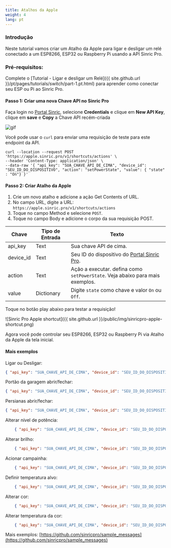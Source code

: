 ```yaml
---
title: Atalhos da Apple
weight: 4
lang: pt
---
```


### Introdução

Neste tutorial vamos criar um Atalho da Apple para ligar e desligar um relé conectado a um ESP8266, ESP32 ou Raspberry Pi usando a API Sinric Pro.

### Pré-requisitos:

Complete o [Tutorial - Ligar e desligar um Relé]({{ site.github.url }}/pt/pages/tutorials/switch/part-1.pt.html) para aprender como conectar seu ESP ou Pi ao Sinric Pro.

#### Passo 1: Criar uma nova Chave API no Sinric Pro

Faça login no [Portal Sinric](https://portal.sinric.pro), selecione **Credentials** e clique em **New API Key**, clique em **save** e **Copy** a Chave API recém-criada

<img src="{{ site.github.url }}/public/img/apple-shortcut-api-create3.gif" alt="gif">

Você pode usar o `curl` para enviar uma requisição de teste para este endpoint da API.

```curl
curl --location --request POST 'https://apple.sinric.pro/v1/shortcuts/actions' \
--header 'Content-Type: application/json' \
--data-raw '{ "api_key": "SUA_CHAVE_API_DE_CIMA", "device_id": "SEU_ID_DO_DISPOSITIVO", "action": "setPowerState", "value": { "state" : "On"} }'
```
 

#### Passo 2: Criar Atalho da Apple

1. Crie um novo atalho e adicione a ação Get Contents of URL.
2. No campo URL, digite a URL: `https://apple.sinric.pro/v1/shortcuts/actions`
3. Toque no campo Method e selecione `POST`.
4. Toque no campo Body e adicione o corpo da sua requisição POST.

| Chave     |Tipo de Entrada| Texto   |
| --------- | ------- | ------- |
| api_key   | Text |    Sua chave API de cima.   |
| device_id | Text |    Seu ID do dispositivo do [Portal Sinric Pro](https://portal.sinric.pro).  |
| action    | Text |    Ação a executar. defina como `setPowerState`. Veja abaixo para mais exemplos.  |
| value     | Dictionary |  Digite `state` como chave e valor `On` ou `Off`.  |

Toque no botão play abaixo para testar a requisição!

![Sinric Pro Apple shortcut]({{ site.github.url }}/public/img/sinricpro-apple-shortcut.png) 
 
Agora você pode controlar seu ESP8266, ESP32 ou Raspberry Pi via Atalho da Apple da tela inicial.

#### Mais exemplos

Ligar ou Desligar:

```json
{ "api_key": "SUA_CHAVE_API_DE_CIMA", "device_id": "SEU_ID_DO_DISPOSITIVO", "action": "setPowerState", "value": { "state" : "On"} }
```

Portão da garagem abrir/fechar:

```json
{ "api_key": "SUA_CHAVE_API_DE_CIMA", "device_id": "SEU_ID_DO_DISPOSITIVO", "action": "setMode", "value": { "mode" : "Open"} }
```

Persianas abrir/fechar:

```json
{ "api_key": "SUA_CHAVE_API_DE_CIMA", "device_id": "SEU_ID_DO_DISPOSITIVO", "action": "setRangeValue", "value": { "rangeValue" : 100} }
```

Alterar nível de potência:
```json
    { "api_key": "SUA_CHAVE_API_DE_CIMA", "device_id": "SEU_ID_DO_DISPOSITIVO", "action": "setPowerLevel", "value": { "powerLevel": 50 } }
```

Alterar brilho:
```json
    { "api_key": "SUA_CHAVE_API_DE_CIMA", "device_id": "SEU_ID_DO_DISPOSITIVO", "action": "setBrightness", "value": { "brightness": 50 } }
```

Acionar campainha:
```json
    { "api_key": "SUA_CHAVE_API_DE_CIMA", "device_id": "SEU_ID_DO_DISPOSITIVO", "action": "DoorbellPress", "value": {  "state": "pressed" } }
```

Definir temperatura alvo:
```json
    { "api_key": "SUA_CHAVE_API_DE_CIMA", "device_id": "SEU_ID_DO_DISPOSITIVO", "action": "targetTemperature", "value": {  "temperature": 18 } }
```

Alterar cor:
```json
    { "api_key": "SUA_CHAVE_API_DE_CIMA", "device_id": "SEU_ID_DO_DISPOSITIVO", "action": "setColor", "value": {  "color": { "b": 0, "g": 0, "r": 0 } } }
```

Alterar temperatura da cor:
```json
    { "api_key": "SUA_CHAVE_API_DE_CIMA", "device_id": "SEU_ID_DO_DISPOSITIVO", "action": "setColorTemperature", "value": {"colorTemperature":2700} }
```




Mais exemplos: [https://github.com/sinricpro/sample_messages](https://github.com/sinricpro/sample_messages)